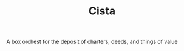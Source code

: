 ---
title: Cista
letter: C
permalink: "/definitions/bld-cista.html"
body: A box orchest for the deposit of charters, deeds, and things of value
published_at: '2018-07-07'
source: Black's Law Dictionary 2nd Ed (1910)
layout: post
---